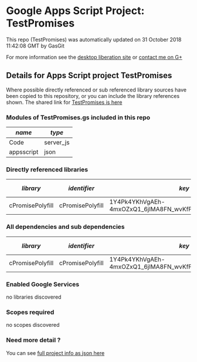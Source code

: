 # Google Apps Script Project: TestPromises
This repo (TestPromises) was automatically updated on 31 October 2018 11:42:08 GMT by GasGit

For more information see the [desktop liberation site](http://ramblings.mcpher.com/Home/excelquirks/drivesdk/gettinggithubready "desktop liberation") or [contact me on G+](https://plus.google.com/+BruceMcpherson "Bruce McPherson - GDE")
## Details for Apps Script project TestPromises
Where possible directly referenced or sub referenced library sources have been copied to this repository, or you can include the library references shown. 
The shared link for [TestPromises is here](https://script.google.com/d/1Toeob7tH3dpBrGN0yTFCrIEVBLcckocfkCmrygCaY4u1xpoFJl_4cNsO/edit?usp=sharing "open in the GAS IDE")

### Modules of TestPromises.gs included in this repo
*name*|*type*
--- | --- 
Code| server_js
appsscript| json
### Directly referenced libraries
*library*|*identifier*|*key*|*version*|*dev mode*|*source*|
--- | --- | --- | --- | --- | --- 
cPromisePolyfill| cPromisePolyfill|1Y4Pk4YKhVgAEh-4mxOZxQ1_6jlMA8FN_wvKfF0gf_AiXoLL2hRWUchV1|3|no|[here](libraries/cPromisePolyfill "library source")
### All dependencies and sub dependencies
*library*|*identifier*|*key*|*version*|*dev mode*|*source*|
--- | --- | --- | --- | --- | --- 
cPromisePolyfill| cPromisePolyfill|1Y4Pk4YKhVgAEh-4mxOZxQ1_6jlMA8FN_wvKfF0gf_AiXoLL2hRWUchV1|3|no|[here](libraries/cPromisePolyfill "library source")
### Enabled Google Services
no libraries discovered
### Scopes required
no scopes discovered
### Need more detail ?
You can see [full project info as json here](info.json)
